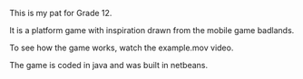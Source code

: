 This is my pat for Grade 12.

It is a platform game with inspiration drawn from the mobile game badlands.

To see how the game works, watch the example.mov video.

The game is coded in java and was built in netbeans.
